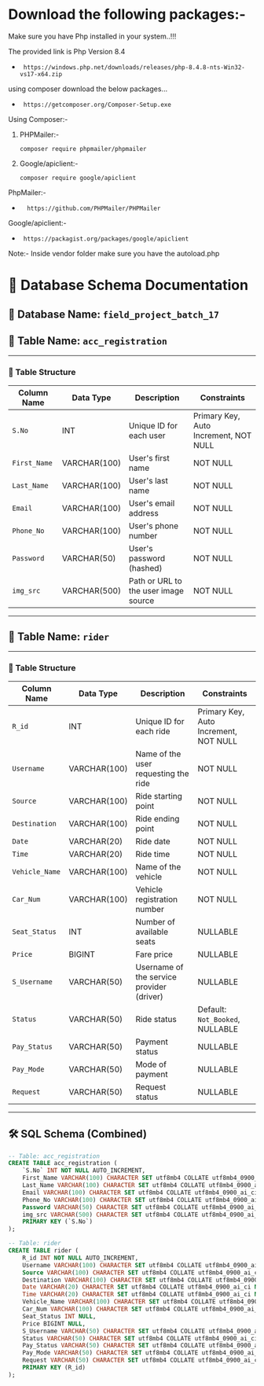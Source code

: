 # Download the following packages:- 
Make sure you have Php installed in your system..!!!  

   The provided link is Php Version 8.4 
   *      https://windows.php.net/downloads/releases/php-8.4.8-nts-Win32-vs17-x64.zip

using composer download the below packages... 
*      https://getcomposer.org/Composer-Setup.exe

Using Composer:-     
1. PHPMailer:-
   
       composer require phpmailer/phpmailer
3. Google/apiclient:-  
      
       composer require google/apiclient
   
PhpMailer:-
*       https://github.com/PHPMailer/PHPMailer
Google/apiclient:-
*      https://packagist.org/packages/google/apiclient
Note:- Inside vendor folder make sure you have the autoload.php


# 📘 Database Schema Documentation

## 📂 Database Name: `field_project_batch_17`

## 📄 Table Name: `acc_registration`

---

### 🔢 Table Structure

| Column Name  | Data Type       | Description                           | Constraints                            |
|--------------|------------------|---------------------------------------|----------------------------------------|
| `S.No`       | INT              | Unique ID for each user               | Primary Key, Auto Increment, NOT NULL  |
| `First_Name` | VARCHAR(100)     | User's first name                     | NOT NULL                               |
| `Last_Name`  | VARCHAR(100)     | User's last name                      | NOT NULL                               |
| `Email`      | VARCHAR(100)     | User's email address                  | NOT NULL                               |
| `Phone_No`   | VARCHAR(100)     | User's phone number                   | NOT NULL                               |
| `Password`   | VARCHAR(50)      | User's password (hashed)              | NOT NULL                               |
| `img_src`    | VARCHAR(500)     | Path or URL to the user image source | NOT NULL                               |

---

## 📄 Table Name: `rider`

---

### 🔢 Table Structure

| Column Name   | Data Type      | Description                                 | Constraints                         |
|---------------|----------------|---------------------------------------------|-------------------------------------|
| `R_id`        | INT            | Unique ID for each ride                     | Primary Key, Auto Increment, NOT NULL |
| `Username`    | VARCHAR(100)   | Name of the user requesting the ride        | NOT NULL                            |
| `Source`      | VARCHAR(100)   | Ride starting point                         | NOT NULL                            |
| `Destination` | VARCHAR(100)   | Ride ending point                           | NOT NULL                            |
| `Date`        | VARCHAR(20)    | Ride date                                   | NOT NULL                            |
| `Time`        | VARCHAR(20)    | Ride time                                   | NOT NULL                            |
| `Vehicle_Name`| VARCHAR(100)   | Name of the vehicle                         | NOT NULL                            |
| `Car_Num`     | VARCHAR(100)   | Vehicle registration number                 | NOT NULL                            |
| `Seat_Status` | INT            | Number of available seats                   | NULLABLE                            |
| `Price`       | BIGINT         | Fare price                                  | NULLABLE                            |
| `S_Username`  | VARCHAR(50)    | Username of the service provider (driver)   | NULLABLE                            |
| `Status`      | VARCHAR(50)    | Ride status                                 | Default: `Not_Booked`, NULLABLE     |
| `Pay_Status`  | VARCHAR(50)    | Payment status                              | NULLABLE                            |
| `Pay_Mode`    | VARCHAR(50)    | Mode of payment                             | NULLABLE                            |
| `Request`     | VARCHAR(50)    | Request status                              | NULLABLE                            |

---

## 🛠️ SQL Schema (Combined)

```sql
-- Table: acc_registration
CREATE TABLE acc_registration (
    `S.No` INT NOT NULL AUTO_INCREMENT,
    First_Name VARCHAR(100) CHARACTER SET utf8mb4 COLLATE utf8mb4_0900_ai_ci NOT NULL,
    Last_Name VARCHAR(100) CHARACTER SET utf8mb4 COLLATE utf8mb4_0900_ai_ci NOT NULL,
    Email VARCHAR(100) CHARACTER SET utf8mb4 COLLATE utf8mb4_0900_ai_ci NOT NULL,
    Phone_No VARCHAR(100) CHARACTER SET utf8mb4 COLLATE utf8mb4_0900_ai_ci NOT NULL,
    Password VARCHAR(50) CHARACTER SET utf8mb4 COLLATE utf8mb4_0900_ai_ci NOT NULL,
    img_src VARCHAR(500) CHARACTER SET utf8mb4 COLLATE utf8mb4_0900_ai_ci NOT NULL,
    PRIMARY KEY (`S.No`)
);

-- Table: rider
CREATE TABLE rider (
    R_id INT NOT NULL AUTO_INCREMENT,
    Username VARCHAR(100) CHARACTER SET utf8mb4 COLLATE utf8mb4_0900_ai_ci NOT NULL,
    Source VARCHAR(100) CHARACTER SET utf8mb4 COLLATE utf8mb4_0900_ai_ci NOT NULL,
    Destination VARCHAR(100) CHARACTER SET utf8mb4 COLLATE utf8mb4_0900_ai_ci NOT NULL,
    Date VARCHAR(20) CHARACTER SET utf8mb4 COLLATE utf8mb4_0900_ai_ci NOT NULL,
    Time VARCHAR(20) CHARACTER SET utf8mb4 COLLATE utf8mb4_0900_ai_ci NOT NULL,
    Vehicle_Name VARCHAR(100) CHARACTER SET utf8mb4 COLLATE utf8mb4_0900_ai_ci NOT NULL,
    Car_Num VARCHAR(100) CHARACTER SET utf8mb4 COLLATE utf8mb4_0900_ai_ci NOT NULL,
    Seat_Status INT NULL,
    Price BIGINT NULL,
    S_Username VARCHAR(50) CHARACTER SET utf8mb4 COLLATE utf8mb4_0900_ai_ci NULL,
    Status VARCHAR(50) CHARACTER SET utf8mb4 COLLATE utf8mb4_0900_ai_ci NULL DEFAULT 'Not_Booked',
    Pay_Status VARCHAR(50) CHARACTER SET utf8mb4 COLLATE utf8mb4_0900_ai_ci NULL,
    Pay_Mode VARCHAR(50) CHARACTER SET utf8mb4 COLLATE utf8mb4_0900_ai_ci NULL,
    Request VARCHAR(50) CHARACTER SET utf8mb4 COLLATE utf8mb4_0900_ai_ci NULL,
    PRIMARY KEY (R_id)
);
